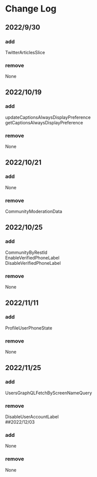 # Change Log<br>
## 2022/9/30<br>
### add<br>
TwitterArticlesSlice<br>
### remove<br>
None<br>
## 2022/10/19<br>
### add<br>
updateCaptionsAlwaysDisplayPreference<br>
getCaptionsAlwaysDisplayPreference<br>
### remove<br>
None<br>
## 2022/10/21<br>
### add<br>
None<br>
### remove<br>
CommunityModerationData<br>
## 2022/10/25<br>
### add<br>
CommunityByRestId<br>
EnableVerifiedPhoneLabel<br>
DisableVerifiedPhoneLabel<br>
### remove<br>
None<br>
## 2022/11/11<br>
### add<br>
ProfileUserPhoneState<br>
### remove<br>
None<br>
## 2022/11/25<br>
### add<br>
UsersGraphQLFetchByScreenNameQuery <br>
### remove<br>
DisableUserAccountLabel<br>
##2022/12/03<br>
### add<br>
None<br>
### remove<br>
None<br>
